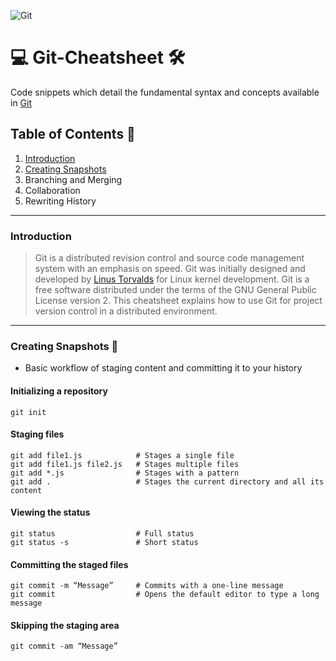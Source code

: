 ![Git](https://i.ibb.co/YdgkwXY/download.jpg)

# :computer: Git-Cheatsheet :hammer_and_wrench:
Code snippets which detail the fundamental syntax and concepts available in [Git](https://git-scm.com/)

## Table of Contents 📖
1. [Introduction](https://github.com/Sammy-Nyakabau/Git-Cheatsheet#introduction)
2. [Creating Snapshots](https://github.com/Sammy-Nyakabau/Git-Cheatsheet#creating-snapshots-pushpin)
3. Branching and Merging
4. Collaboration
5. Rewriting History

---

### Introduction
>Git is a distributed revision control and source code management system with an emphasis on speed. Git was initially designed and developed by [Linus Torvalds](https://en.wikipedia.org/wiki/Linus_Torvalds) for Linux kernel development. Git is a free software distributed under the terms of the GNU General Public License version 2. This cheatsheet explains how to use Git for project version control in a distributed environment.

---

### Creating Snapshots :pushpin:
-  Basic workflow of staging content and committing it to your history

#### Initializing a repository
```git
git init
```

#### Staging files
```git
git add file1.js            # Stages a single file
git add file1.js file2.js   # Stages multiple files
git add *.js                # Stages with a pattern
git add .                   # Stages the current directory and all its content
```

#### Viewing the status

```git
git status                  # Full status
git status -s               # Short status
```

#### Committing the staged files

```git
git commit -m “Message”     # Commits with a one-line message
git commit                  # Opens the default editor to type a long message
```

#### Skipping the staging area

```git
git commit -am “Message” 
```